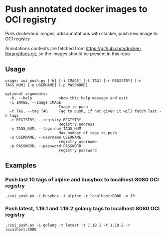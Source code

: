 # Push annotated docker images to OCI registry

Pulls dockerhub images, add annotations with stacker, push new image to OCI registry

Annotations contents are fetched from https://github.com/docker-library/docs.git, so the images should be present in this repo

## Usage
```
usage: zui_push.py [-h] [-i IMAGE] [-t TAG] [-r REGISTRY] [-n TAGS_NUM] [-u USERNAME] [-p PASSWORD]

optional arguments:
  -h, --help            show this help message and exit
  -i IMAGE, --image IMAGE
                        Image to push
  -t TAG, --tag TAG     Tag to push, if not given it will fetch last -n tags
  -r REGISTRY, --registry REGISTRY
                        Registry address
  -n TAGS_NUM, --tags-num TAGS_NUM
                        Max number of tags to push
  -u USERNAME, --username USERNAME
                        registry username
  -p PASSWORD, --password PASSWORD
                        registry password
```

## Examples

### Push last 10 tags of alpine and busybox to localhost:8080 OCI registry

```
./zui_push.py -i busybox -i alpine -r localhost:8080 -n 10
```

### Push latest, 1.19.1 and 1.19.2 golang tags to localhost:8080 OCI registry

```
./zui_push.py -i golang -t latest -t 1.19.1 -t 1.19.2 -r localhost:8080
```
